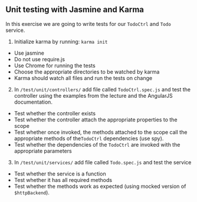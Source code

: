 ## Unit testing with Jasmine and Karma

In this exercise we are going to write tests for our `TodoCtrl` and `Todo` service.

1. Initialize karma by running: `karma init`
  - Use jasmine
  - Do not use require.js
  - Use Chrome for running the tests
  - Choose the appropriate directories to be watched by karma
  - Karma should watch all files and run the tests on change

2. In `/test/unit/controllers/` add file called `TodoCtrl.spec.js` and test the controller using the examples from the lecture and the AngularJS documentation.
  - Test whether the controller exists
  - Test whether the controller attach the appropriate properties to the scope
  - Test whether once invoked, the methods attached to the scope call the appropriate methods of  the`TodoCtrl` dependencies (use spy).
  - Test whether the dependencies of the `TodoCtrl` are invoked with the appropriate parameters

3. In `/test/unit/services/` add file called `Todo.spec.js` and test the service
  - Test whether the service is a function
  - Test whether it has all required methods
  - Test whether the methods work as expected (using mocked version of `$httpBackend`).